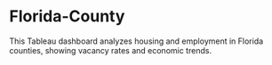 # Florida-County
This Tableau dashboard analyzes housing and employment in Florida counties, showing vacancy rates and economic trends.
